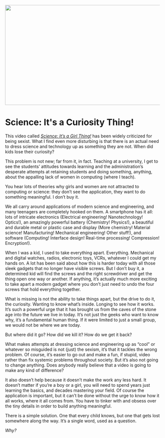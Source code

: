 <p align="center"><img class="aligncenter size-full wp-image-1971" title="science" alt="" src="https://media.eagereyes.org/wp-content/uploads/2012/06/science.jpg" width="600" height="325" /></p>

# Science: It's a Curiosity Thing!

This video called <em><a href="http://www.youtube.com/watch?v=g032MPrSjFA&amp;feature=player_embedded">Science: It’s a Girl Thing!</a></em> has been widely criticized for being sexist. What I find even more disturbing is that there is an actual need to dress science and technology up as something they are not. When did kids lose their curiosity?


This problem is not new; far from it, in fact. Teaching at a university, I get to see the students’ attitudes towards learning and the administration’s desperate attempts at retaining students and doing something, anything, about the appalling lack of women in computing (where I teach).

You hear lots of theories why girls and women are not attracted to computing or science: they don’t see the application, they want to do something meaningful. I don’t buy it.

We all carry around applications of modern science and engineering, and many teenagers are completely hooked on them. A smartphone has it all: lots of intricate electronics (Electrical engineering! Nanotechnology! Optics!), an amazingly powerful battery (Chemistry! Physics!), a beautiful and durable metal or plastic case and display (More chemistry! Material science! Manufacturing! Mechanical engineering! Other stuff!), and software (Computing! Interface design! Real-time processing! Compression! Encryption!).

When I was a kid, I used to take everything apart. Everything. Mechanical and digital watches, radios, electronic toys, VCRs, whatever I could get my hands on. A lot has been said about how this is harder today with all those sleek gadgets that no longer have visible screws. But I don’t buy it, a determined kid will find the screws and the right screwdriver and get the thing open one way or another. If anything, it’s actually much more exciting to take apart a modern gadget where you don’t just need to undo the four screws that hold everything together.

What is missing is not the ability to take things apart, but the drive to do it, the curiosity. Wanting to know what’s inside. Longing to see how it works. It’s such a powerful urge that it has brought us from the caves of the stone age into the future we live in today. It’s not just the geeks who want to know why, it’s a fundamental human thing. If it were limited to just a small group, we would not be where we are today.

But where did it go? How did we kill it? How do we get it back?

What makes attempts at dressing science and engineering up as “cool” or whatever so misguided is not (just) the sexism, it’s that it tackles the wrong problem. Of course, it’s easier to go out and make a fun, if stupid, video rather than fix systemic problems throughout society. But it’s also not going to change anything. Does anybody really believe that a video is going to make any kind of difference?

It also doesn’t help because it doesn’t make the work any less hard. It doesn’t matter if you’re a boy or a girl, you will need to spend years just learning the basics, and decades mastering your field. Of course the application is important, but it can’t be done without the urge to know how it all works, where it all comes from. You have to tinker with and obsess over the tiny details in order to build anything meaningful.

There is a simple solution. One that every child knows, but one that gets lost somewhere along the way. It’s a single word, used as a question.

<em>Why?</em>
